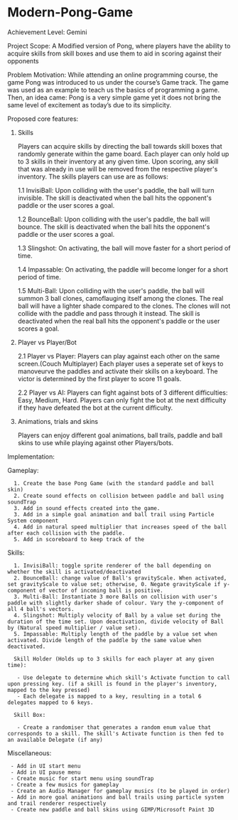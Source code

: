 # Modern-Pong-Game

Achievement Level: Gemini

Project Scope: A Modified version of Pong, where players have the ability to acquire skills from skill boxes and use them to aid in scoring against their opponents

Problem Motivation:
While attending an online programming course, the game Pong was introduced to us under the course’s Game track. The game was used as an example to teach us the basics of programming a game. Then, an idea came: Pong is a very simple game yet it does not bring the same level of excitement as today’s due to its simplicity. 

Proposed core features:
1. Skills 

   Players can acquire skills by directing the ball towards skill boxes that randomly generate within the game board. Each player can only hold up to 3 skills in their    inventory at any given time. Upon scoring, any skill that was already in use will be removed from the respective player's inventory. The skills players can use are    as follows:

    1.1 InvisiBall:
    Upon colliding with the user's paddle, the ball will turn invisible. The skill is deactivated when the ball hits the opponent's paddle or the user scores a goal.

    1.2 BounceBall:
    Upon colliding with the user's paddle, the ball will bounce. The skill is deactivated when the ball hits the opponent's paddle or the user scores a goal.
    
    1.3 Slingshot:
    On activating, the ball will move faster for a short period of time. 
    
    1.4 Impassable:
    On activating, the paddle will become longer for a short period of time.
    
    1.5 Multi-Ball:
    Upon colliding with the user's paddle, the ball will summon 3 ball clones, camoflauging itself among the clones. The real ball will have a lighter shade compared       to the clones. The clones will not collide with the paddle and pass through it instead. The skill is deactivated when the real ball hits the opponent's paddle or       the user scores a goal.
 
2. Player vs Player/Bot

    2.1 Player vs Player:
    Players can play against each other on the same screen.(Couch Multiplayer) Each player uses a seperate set of keys to manoveurve the paddles and activate their         skills on a keyboard. The victor is determined by the first player to score 11 goals.

    2.2 Player vs AI:
    Players can fight against bots of 3 different difficulties: Easy, Medium, Hard. Players can only fight the bot at the next difficulty if they have defeated the bot     at the current difficulty.

3. Animations, trials and skins

   Players can enjoy different goal animations, ball trails, paddle and ball skins to use while playing against other Players/bots.

Implementation: 

   Gameplay:
      
      1. Create the base Pong Game (with the standard paddle and ball skin)
      2. Create sound effects on collision between paddle and ball using soundTrap 
      3. Add in sound effects created into the game.
      3. Add in a simple goal animation and ball trail using Particle System component
      4. Add in natural speed multiplier that increases speed of the ball after each collision with the paddle. 
      5. Add in scoreboard to keep track of the 
   
   Skills:
   
      1. InvisiBall: toggle sprite renderer of the ball depending on whether the skill is activated/deactivated
      2. BounceBall: change value of Ball's gravityScale. When activated, set gravityScale to value set; otherwise, 0. Negate gravityScale if y-component of vector of incoming ball is positive.
      3. Multi-Ball: Instantiate 3 more Balls on collision with user's paddle with slightly darker shade of colour. Vary the y-component of all 4 ball's vectors.
      4. Slingshot: Multiply velocity of Ball by a value set during the duration of the time set. Upon deactivation, divide velocity of Ball by (Natural speed multiplier / value set).
      5. Impassable: Multiply length of the paddle by a value set when activated. Divide length of the paddle by the same value when deactivated.
      
      Skill Holder (Holds up to 3 skills for each player at any given time):
      
       - Use delegate to determine which skill's Activate function to call upon pressing key. (if a skill is found in the player's inventory, mapped to the key pressed)
       - Each delegate is mapped to a key, resulting in a total 6 delegates mapped to 6 keys.
      
      Skill Box:
      
       - Create a randomiser that generates a random enum value that corresponds to a skill. The skill's Activate function is then fed to an available Delegate (if any)
   
   Miscellaneous:
   
     - Add in UI start menu
     - Add in UI pause menu 
     - Create music for start menu using soundTrap
     - Create a few musics for gameplay
     - Create an Audio Manager for gameplay musics (to be played in order)
     - Add in more goal animations and ball trails using particle system and trail renderer respectively
     - Create new paddle and ball skins using GIMP/Microsoft Paint 3D
